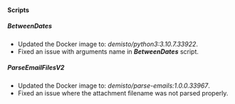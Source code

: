 
#### Scripts
##### BetweenDates
- Updated the Docker image to: *demisto/python3:3.10.7.33922*.
- Fixed an issue with arguments name in ***BetweenDates*** script.

##### ParseEmailFilesV2
- Updated the Docker image to: *demisto/parse-emails:1.0.0.33967*.
- Fixed an issue where the attachment filename was not parsed properly. 
